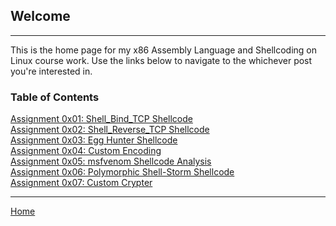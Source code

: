 ## Welcome
---
This is the home page for my x86 Assembly Language and Shellcoding on Linux course work. Use the links below to navigate to the whichever post you're interested in.

### Table of Contents

[Assignment 0x01: Shell_Bind_TCP Shellcode](https://norrismw.github.io/SLAE/assignment-1)<br>
[Assignment 0x02: Shell_Reverse_TCP Shellcode](https://norrismw.github.io/SLAE/assignment-2)<br>
[Assignment 0x03: Egg Hunter Shellcode](https://norrismw.github.io/SLAE/assignment-3)<br>
[Assignment 0x04: Custom Encoding](https://norrismw.github.io/SLAE/assignment-4)<br>
[Assignment 0x05: msfvenom Shellcode Analysis](https://norrismw.github.io/SLAE/assignment-5)<br>
[Assignment 0x06: Polymorphic Shell-Storm Shellcode](https://norrismw.github.io/SLAE/assignment-6)<br>
[Assignment 0x07: Custom Crypter](https://norrismw.github.io/SLAE/assignment-7)<br>


---
[Home](https://norrismw.github.io/SLAE)
